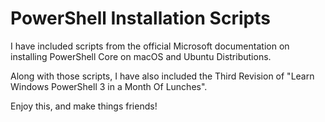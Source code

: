 # PowerShell Installation Scripts

I have included scripts from the official Microsoft documentation on installing PowerShell Core on macOS and Ubuntu Distributions.

Along with those scripts, I have also included the Third Revision of "Learn Windows PowerShell 3 in a Month Of Lunches".

Enjoy this, and make things friends!